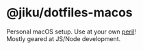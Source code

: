 # @jiku/dotfiles-macos

Personal macOS setup. Use at your own [peril](https://www.youtube.com/watch?v=rjGOPQvWXw4)!  
Mostly geared at JS/Node development.